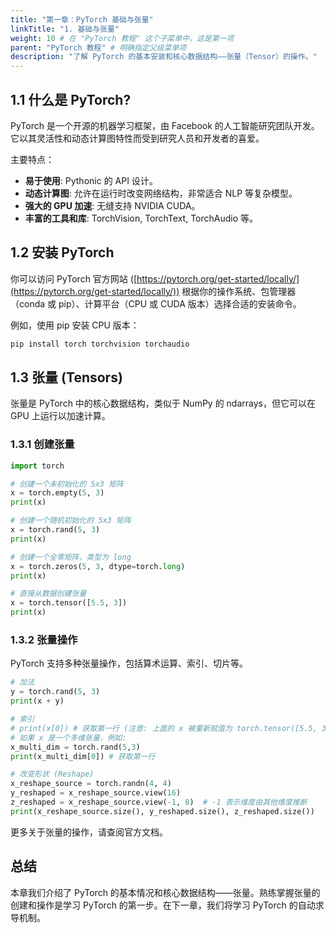 ```yaml
---
title: "第一章：PyTorch 基础与张量"
linkTitle: "1. 基础与张量"
weight: 10 # 在 "PyTorch 教程" 这个子菜单中，这是第一项
parent: "PyTorch 教程" # 明确指定父级菜单项
description: "了解 PyTorch 的基本安装和核心数据结构——张量（Tensor）的操作。"
---
```


## 1.1 什么是 PyTorch?

PyTorch 是一个开源的机器学习框架，由 Facebook 的人工智能研究团队开发。它以其灵活性和动态计算图特性而受到研究人员和开发者的喜爱。

主要特点：
*   **易于使用**: Pythonic 的 API 设计。
*   **动态计算图**: 允许在运行时改变网络结构，非常适合 NLP 等复杂模型。
*   **强大的 GPU 加速**: 无缝支持 NVIDIA CUDA。
*   **丰富的工具和库**: TorchVision, TorchText, TorchAudio 等。

## 1.2 安装 PyTorch

你可以访问 PyTorch 官方网站 ([https://pytorch.org/get-started/locally/](https://pytorch.org/get-started/locally/)) 根据你的操作系统、包管理器（conda 或 pip）、计算平台（CPU 或 CUDA 版本）选择合适的安装命令。

例如，使用 pip 安装 CPU 版本：
```bash
pip install torch torchvision torchaudio
```

## 1.3 张量 (Tensors)

张量是 PyTorch 中的核心数据结构，类似于 NumPy 的 ndarrays，但它可以在 GPU 上运行以加速计算。

### 1.3.1 创建张量

```python
import torch

# 创建一个未初始化的 5x3 矩阵
x = torch.empty(5, 3)
print(x)

# 创建一个随机初始化的 5x3 矩阵
x = torch.rand(5, 3)
print(x)

# 创建一个全零矩阵，类型为 long
x = torch.zeros(5, 3, dtype=torch.long)
print(x)

# 直接从数据创建张量
x = torch.tensor([5.5, 3])
print(x)
```

### 1.3.2 张量操作

PyTorch 支持多种张量操作，包括算术运算、索引、切片等。

```python
# 加法
y = torch.rand(5, 3)
print(x + y)

# 索引
# print(x[0]) # 获取第一行 (注意: 上面的 x 被重新赋值为 torch.tensor([5.5, 3]), 这是一个1D张量)
# 如果 x 是一个多维张量，例如:
x_multi_dim = torch.rand(5,3)
print(x_multi_dim[0]) # 获取第一行

# 改变形状 (Reshape)
x_reshape_source = torch.randn(4, 4)
y_reshaped = x_reshape_source.view(16)
z_reshaped = x_reshape_source.view(-1, 8)  # -1 表示维度由其他维度推断
print(x_reshape_source.size(), y_reshaped.size(), z_reshaped.size())
```

更多关于张量的操作，请查阅官方文档。

## 总结

本章我们介绍了 PyTorch 的基本情况和核心数据结构——张量。熟练掌握张量的创建和操作是学习 PyTorch 的第一步。在下一章，我们将学习 PyTorch 的自动求导机制。
